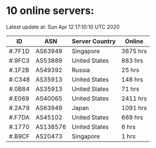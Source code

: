 # 10 online servers:

Latest update at: Sun Apr 12 17:10:10 UTC 2020

| ID | ASN | Server Country | Online |
| -- | --- | -------------- | ------ |
| #.7F1D | AS63949 | Singapore | 3675 hrs |
| #.9FC3 | AS53889 | United States | 883 hrs |
| #.1F2B | AS49392 | Russia | 25 hrs |
| #.C348 | AS35913 | United States | 148 hrs |
| #.0B84 | AS35913 | United States | 71 hrs |
| #.E069 | AS40065 | United States | 2411 hrs |
| #.2A79 | AS63949 | Japan | 1091 hrs |
| #.F7DA | AS45102 | United States | 669 hrs |
| #.1770 | AS138576 | United States | 6 hrs |
| #.B9CF | AS20473 | Singapore | 1 hrs |

